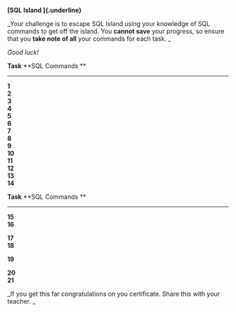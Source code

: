 **[SQL Island ]{.underline}**

_Your challenge is to escape SQL Island using your knowledge of SQL
commands to get off the island. You **cannot save** your progress, so
ensure that you **take note of all** your commands for each task. _

_Good luck!_

**Task** **SQL Commands **

---

**1**  
 **2**  
 **3**  
 **4**  
 **5**  
 **6**  
 **7**  
 **8**  
 **9**  
 **10**  
 **11**  
 **12**  
 **13**  
 **14**

**Task** **SQL Commands **

---

**15**  
 **16**

**17**  
 **18**

**19**

**20**  
 **21**

_If you get this far congratulations on you certificate. Share this with
your teacher. _
